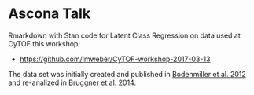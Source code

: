 # Ascona Talk

Rmarkdown with Stan code for Latent Class Regression on data used at CyTOF this workshop: 

* https://github.com/lmweber/CyTOF-workshop-2017-03-13

The data set was initially created and published in [Bodenmiller et al. 2012](https://www.ncbi.nlm.nih.gov/pubmed/22902532) and re-analized in [Bruggner et al. 2014](https://www.ncbi.nlm.nih.gov/pubmed/24979804).
